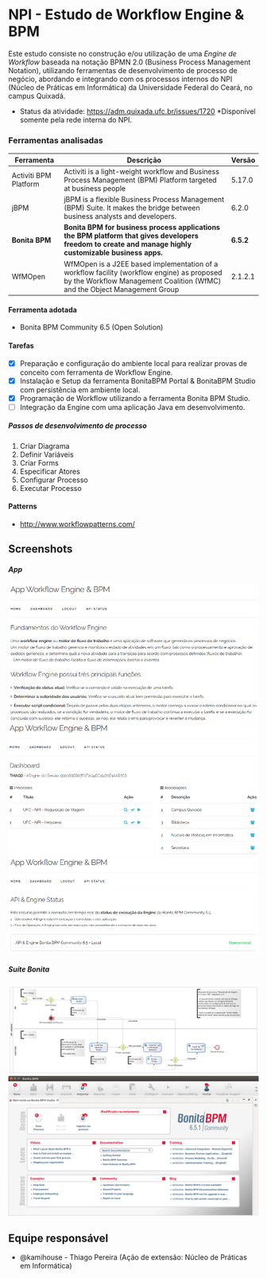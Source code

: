 # NPI - Estudo de Workflow Engine & BPM
Este estudo consiste no construção e/ou utilização de uma *Engine de Workflow* baseada na notação BPMN 2.0 (Business Process Management Notation), utilizando ferramentas de desenvolvimento de processo de negócio, abordando e integrando com os processos internos do NPI (Núcleo de Práticas em Informática) da Universidade Federal do Ceará, no campus Quixadá.
- Status da atividade: https://adm.quixada.ufc.br/issues/1720
*Disponível somente pela rede interna do NPI.

### Ferramentas analisadas
|Ferramenta		|Descrição													|Versão	|
|-----------------------|---------------------------------------------------------------------------------------------------------------|-------|
|Activiti BPM Platform	|Activiti is a light-weight workflow and Business Process Management (BPM) Platform targeted at business people	|5.17.0	|
|jBPM			|jBPM is a flexible Business Process Management (BPM) Suite. It makes the bridge between business analysts and developers.|6.2.0|
|**Bonita BPM**		|**Bonita BPM for business process applications the BPM platform that gives developers freedom to create and manage highly customizable business apps.** 	|**6.5.2**|
|WfMOpen		|WfMOpen is a J2EE based implementation of a workflow facility (workflow engine) as proposed by the Workflow Management Coalition (WfMC) and the Object Management Group	|2.1.2.1|

#### Ferramenta adotada
- Bonita BPM Community 6.5 (Open Solution)

#### Tarefas
- [x] Preparação e configuração do ambiente local para realizar provas de conceito com ferramenta de Workflow Engine.
- [x] Instalação e Setup da ferramenta BonitaBPM Portal & BonitaBPM Studio com persistência em ambiente local.
- [x] Programação de Workflow utilizando a ferramenta Bonita BPM Studio.
- [ ] Integração da Engine com uma aplicação Java em desenvolvimento.

##### Passos de desenvolvimento de processo
1. Criar Diagrama
2. Definir Variáveis
3. Criar Forms
4. Especificar Atores
5. Configurar Processo
6. Executar Processo

#### Patterns
- http://www.workflowpatterns.com/

## Screenshots
##### App
![App Home](https://raw.githubusercontent.com/npi-ufc-qxd/workflow-engine/master/Bonita%20BPM/screenshots/appHome.png)
![App Dashboard](https://raw.githubusercontent.com/npi-ufc-qxd/workflow-engine/master/Bonita%20BPM/screenshots/appDashboard.png)
![App Status](https://raw.githubusercontent.com/npi-ufc-qxd/workflow-engine/master/Bonita%20BPM/screenshots/appStatus.png)

##### Suíte Bonita
![Processo NPI Helpdesk](https://raw.githubusercontent.com/npi-ufc-qxd/workflow-engine/master/Bonita%20BPM/screenshots/NPI%20-%20Helpdesk-1.3.png)
![Bonita BPM Eclipse](https://raw.githubusercontent.com/npi-ufc-qxd/workflow-engine/master/Bonita%20BPM/screenshots/BonitaBPMEclipse.png)

## Equipe responsável
- @kamihouse - Thiago Pereira (Ação de extensão: Núcleo de Práticas em Informática)

